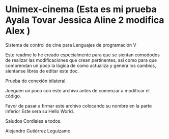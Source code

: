 ﻿# Unimex-cinema (Esta es mi prueba Ayala Tovar Jessica Aline 2 modifica Alex ) 

Sistema de control de cine para Lenguajes de programación V

Este readme lo he creado especialmente para que se sientan comododos de realizar las
modificaciones que crean pertinentes, así como para que comprendan un poco la 
lógica de como actualiza y genera los cambios, sientanse libres de editar este doc. 

Prueba de conexión bilateral. 

Jueguen un poco con este archivo antes de comenzar a modificar el código. 

Favor de pasar a firmar este archivo colocando su nombre en la parte inferior
Este sera su Hello World. 

Saludos Cordiales a todos. 


Alejandro Gutiérrez Leguízamo